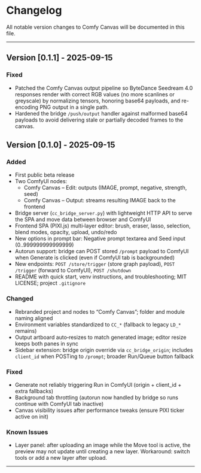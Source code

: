 # Changelog

All notable version changes to Comfy Canvas will be documented in this file.

---
## Version [0.1.1] - 2025-09-15
### Fixed
- Patched the Comfy Canvas output pipeline so ByteDance Seedream 4.0 responses render with correct RGB values (no more scanlines or greyscale) by normalizing tensors, honoring base64 payloads, and re-encoding PNG output in a single path.
- Hardened the bridge `/push/output` handler against malformed base64 payloads to avoid delivering stale or partially decoded frames to the canvas.


## Version [0.1.0] - 2025-09-15
### Added
- First public beta release
- Two ComfyUI nodes:
  - Comfy Canvas – Edit: outputs (IMAGE, prompt, negative, strength, seed)
  - Comfy Canvas – Output: streams resulting IMAGE back to the frontend
- Bridge server (`cc_bridge_server.py`) with lightweight HTTP API to serve the SPA and move data between browser and ComfyUI
- Frontend SPA (PIXI.js) multi‑layer editor: brush, eraser, lasso, selection, blend modes, opacity, upload, undo/redo
- New options in prompt bar: Negative prompt textarea and Seed input (0..999999999999999)
- Autorun support: bridge can POST stored `/prompt` payload to ComfyUI when Generate is clicked (even if ComfyUI tab is backgrounded)
- New endpoints: `POST /store/trigger` (store graph payload), `POST /trigger` (forward to ComfyUI), `POST /shutdown`
- README with quick start, venv instructions, and troubleshooting; MIT LICENSE; project `.gitignore`

### Changed
- Rebranded project and nodes to “Comfy Canvas”; folder and module naming aligned
- Environment variables standardized to `CC_*` (fallback to legacy `LD_*` remains)
- Output artboard auto‑resizes to match generated image; editor resize keeps both panes in sync
- Sidebar extension: bridge origin override via `cc_bridge_origin`; includes `client_id` when POSTing to `/prompt`; broader Run/Queue button fallback

### Fixed
- Generate not reliably triggering Run in ComfyUI (origin + client_id + extra fallbacks)
- Background tab throttling (autorun now handled by bridge so runs continue with ComfyUI tab inactive)
- Canvas visibility issues after performance tweaks (ensure PIXI ticker active on init)

### Known Issues
- Layer panel: after uploading an image while the Move tool is active, the preview may not update until creating a new layer. Workaround: switch tools or add a new layer after upload.

---
